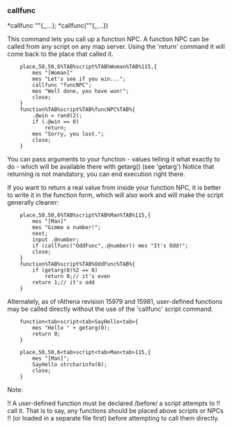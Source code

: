 
### callfunc
*callfunc "<function>"{,<argument>,...<argument>};
*callfunc("<function>"{,<argument>,...<argument>})

This command lets you call up a function NPC. A function NPC can be called from
any script on any map server. Using the 'return' command it will come back to
the place that called it.

```
	place,50,50,6%TAB%script%TAB%Woman%TAB%115,{
		mes "[Woman]"
		mes "Let's see if you win...";
		callfunc "funcNPC";
		mes "Well done, you have won!";
		close;
	}
	function%TAB%script%TAB%funcNPC%TAB%{
		.@win = rand(2);
		if (.@win == 0)
			return;
		mes "Sorry, you lost.";
		close;
	}
```

You can pass arguments to your function - values telling it what exactly to do -
which will be available there with getarg() (see 'getarg')
Notice that returning is not mandatory, you can end execution right there.

If you want to return a real value from inside your function NPC, it is better
to write it in the function form, which will also work and will make the script
generally cleaner:

```
	place,50,50,6%TAB%script%TAB%Man%TAB%115,{
		mes "[Man]"
		mes "Gimme a number!";
		next;
		input .@number;
		if (callfunc("OddFunc",.@number)) mes "It's Odd!";
		close;
	}
	function%TAB%script%TAB%OddFunc%TAB%{
		if (getarg(0)%2 == 0)
			return 0;// it's even
		return 1;// it's odd
	}
```

Alternately, as of rAthena revision 15979 and 15981, user-defined functions
may be called directly without the use of the 'callfunc' script command.

```
	function<tab>script<tab>SayHello<tab>{
		mes "Hello " + getarg(0);
		return 0;
	}

	place,50,50,6<tab>script<tab>Man<tab>115,{
		mes "[Man]";
		SayHello strcharinfo(0);
		close;
	}
```

Note:

 !! A user-defined function must be declared /before/ a script attempts to
 !! call it. That is to say, any functions should be placed above scripts or NPCs
 !! (or loaded in a separate file first) before attempting to call them directly.